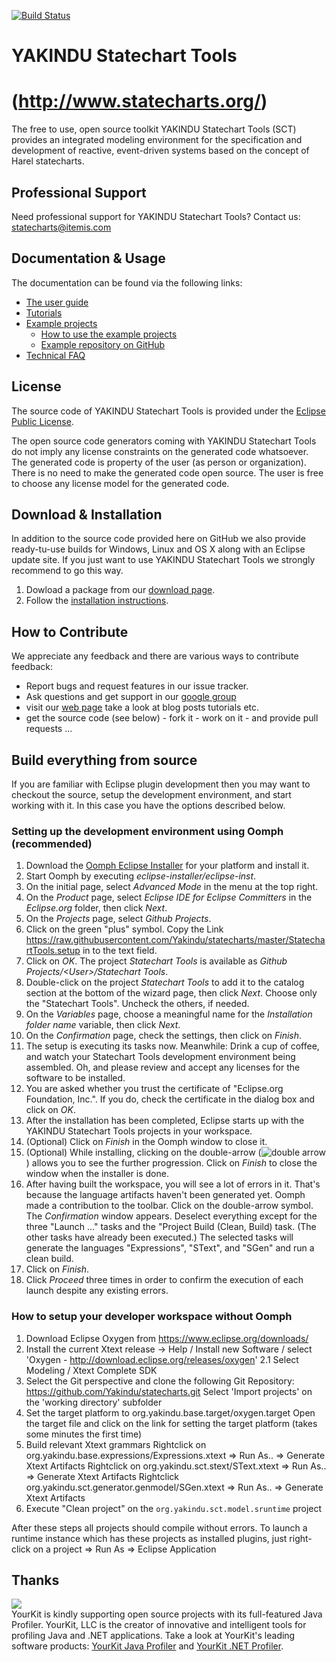 [![Build Status](https://travis-ci.org/Yakindu/statecharts.svg?branch=master)](https://travis-ci.org/Yakindu/statecharts)

# YAKINDU Statechart Tools 
# (http://www.statecharts.org/)

The free to use, open source toolkit YAKINDU Statechart Tools (SCT) provides an integrated modeling environment for the specification and development of reactive, event-driven systems based on the concept of Harel statecharts. 

## Professional Support
Need professional support for YAKINDU Statechart Tools? Contact us: statecharts@itemis.com

## Documentation & Usage
The documentation can be found via the following links:
* [The user guide](https://www.itemis.com/en/yakindu/state-machine/documentation/user-guide)
* [Tutorials](https://www.itemis.com/en/yakindu/state-machine/documentation/tutorials)
* [Example projects](https://www.itemis.com/en/yakindu/state-machine/documentation/examples/)
    * [How to use the example projects](https://www.itemis.com/en/yakindu/state-machine/documentation/user-guide/edit_using_the_example_wizard)
    * [Example repository on GitHub](https://github.com/Yakindu/examples)
* [Technical FAQ](https://www.itemis.com/en/yakindu/state-machine/documentation/technical-faq/)

## License

The source code of YAKINDU Statechart Tools is provided under the <a href="http://www.eclipse.org/legal/epl-v10.html">Eclipse Public License</a>. 

The open source code generators coming with YAKINDU Statechart Tools do not imply any license constraints on the generated code whatsoever. The generated code is property of the user (as person or organization). There is no need to make the generated code open source. The user is free to choose any license model for the generated code.

## Download & Installation

In addition to the source code provided here on GitHub we also provide ready-tu-use builds for Windows, Linux and OS X along with an Eclipse update site. If you just want to use YAKINDU Statechart Tools we strongly recommend to go this way. 

1. Dowload a package from our <a href="http://www.statecharts.org/download.html" target="_blank">download page</a>.
2. Follow the <a href="https://github.com/Yakindu/statecharts/blob/master/plugins/org.yakindu.sct.doc.user/src/user-guide/installation.textile" target="_blank">installation instructions</a>.

## How to Contribute

We appreciate any feedback and there are various ways to contribute feedback:

* Report bugs and request features in our issue tracker.
* Ask questions and get support in our <a href="https://groups.google.com/forum/embed/?place=forum/yakindu-user#!forum/yakindu-user">google group</a>
* visit our <a  href="http://statecharts.org">web page</a> take a look at blog posts tutorials etc.
* get the source code (see below) - fork it - work on it - and provide pull requests ... 
 

## Build everything from source

If you are familiar with Eclipse plugin development then you may want to checkout the source, setup the development environment, and start working with it. In this case you have the options described below.

### Setting up the development environment using Oomph (recommended)

1. Download the <a href="https://wiki.eclipse.org/Eclipse_Oomph_Installer" target="_blank">Oomph Eclipse Installer</a> for your platform and install it.
2. Start Oomph by executing *eclipse-installer/eclipse-inst*.
3. On the initial page, select *Advanced Mode* in the menu at the top right.
4. On the *Product* page, select *Eclipse IDE for Eclipse Committers* in the *Eclipse.org* folder, then click *Next*.
5. On the *Projects* page, select *Github Projects*.
6. Click on the green "plus" symbol. Copy the Link https://raw.githubusercontent.com/Yakindu/statecharts/master/StatechartTools.setup in to the text field.
7. Click on *OK*. The project *Statechart Tools* is available as *Github Projects/&lt;User&gt;/Statechart Tools*.
8. Double-click on the project *Statechart Tools* to add it to the catalog section at the bottom of the wizard page, then click *Next*. Choose only the "Statechart Tools". Uncheck the others, if needed.
9. On the *Variables* page, choose a meaningful name for the *Installation folder name* variable, then click *Next*.
10. On the *Confirmation* page, check the settings, then click on *Finish*.
11. The setup is executing its tasks now. Meanwhile: Drink a cup of coffee, and watch your Statechart Tools development environment being assembled. Oh, and please review and accept any licenses for the software to be installed.
12. You are asked whether you trust the certificate of "Eclipse.org Foundation, Inc.". If you do, check the certificate in the dialog box and click on *OK*.
13. After the installation has been completed, Eclipse starts up with the YAKINDU Statechart Tools projects in your workspace.
14. (Optional) Click on *Finish* in the Oomph window to close it. 
15. (Optional) While installing, clicking on the double-arrow (![double arrow](oomph_icon.png)) allows you to see the further progression. Click on *Finish* to close the window when the installer is done.
16. After having built the workspace, you will see a lot of errors in it. That's because the language artifacts haven't been generated yet. Oomph made a contribution to the toolbar. Click on the double-arrow symbol. The *Confirmation* window appears. Deselect everything except for the three "Launch …" tasks and the "Project Build (Clean, Build) task. (The other tasks have already been executed.) The selected tasks will generate the languages "Expressions", "SText", and "SGen" and run a clean build.
17. Click on *Finish*.
18. Click *Proceed* three times in order to confirm the execution of each launch despite any existing errors.

### How to setup your developer workspace without Oomph
1. Download Eclipse Oxygen from https://www.eclipse.org/downloads/
2. Install the current Xtext release -> Help / Install new Software / select 'Oxygen - http://download.eclipse.org/releases/oxygen'
2.1 Select Modeling / Xtext Complete SDK 
3. Select the Git perspective and clone the following Git Repository:
https://github.com/Yakindu/statecharts.git
Select 'Import projects' on the 'working directory' subfolder
4. Set the target platform to org.yakindu.base.target/oxygen.target
Open the target file and click on the link for setting the target platform (takes some minutes the first time)
5. Build relevant Xtext grammars
Rightclick on org.yakindu.base.expressions/Expressions.xtext => Run As.. => Generate Xtext Artifacts
Rightclick on org.yakindu.sct.stext/SText.xtext => Run As.. => Generate Xtext Artifacts
Rightclick org.yakindu.sct.generator.genmodel/SGen.xtext => Run As.. => Generate Xtext Artifacts
6. Execute "Clean project" on the `org.yakindu.sct.model.sruntime` project


After these steps all projects should compile without errors. To launch a runtime instance which has these projects as installed plugins, just right-click on a project => Run As => Eclipse Application

## Thanks
<img src="https://www.yourkit.com/images/yklogo.png" /> <br />
YourKit is kindly supporting open source projects with its full-featured Java Profiler.
YourKit, LLC is the creator of innovative and intelligent tools for profiling
Java and .NET applications. Take a look at YourKit's leading software products:
<a href="http://www.yourkit.com/java/profiler/index.jsp">YourKit Java Profiler</a> and
<a href="http://www.yourkit.com/.net/profiler/index.jsp">YourKit .NET Profiler</a>.
